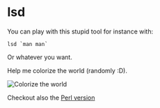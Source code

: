 # lsd

You can play with this stupid tool for instance with: 
```
lsd `man man`
```
Or whatever you want.

Help me colorize the world (randomly :D). 

![Colorize the world](https://github.com/thibaultduponchelle/lsd/blob/master/screenie.png)

Checkout also the [Perl version](https://github.com/thibaultduponchelle/perl-Acme-LSD)

